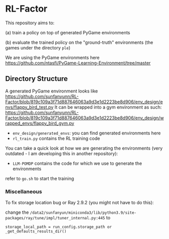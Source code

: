 # RL-Factor

This repository aims to:

(a) train a policy on top of generated PyGame environments

(b) evaluate the trained policy on the "ground-truth" environments (the games under the directory `ple`)

We are using the PyGame environments here https://github.com/ntasfi/PyGame-Learning-Environment/tree/master

## Directory Structure
A generated PyGame environment looks like https://github.com/sunfanyunn/RL-Factor/blob/819c109a3f71d887646063a9d3e1d2223be8d906/env_design/envs/flappy_bird_test.py
It can be wrapped into a gym environment as such: https://github.com/sunfanyunn/RL-Factor/blob/819c109a3f71d887646063a9d3e1d2223be8d906/env_design/wrapped_envs/flappy_bird_gym.py
- `env_design/generated_envs`: you can find generated environments here
- `rl_train.py` contains the RL training code

You can take a quick look at how we are generating the environments (very outdated - I am developing this in another repository):
- `LLM-POMDP` contains the code for which we use to generate the environments 

refer to `go.sh` to start the training

### Miscellaneous

To fix storage location bug or Ray 2.9.2 (you might not have to do this):

change the `/data2/sunfanyun/miniconda3/lib/python3.9/site-packages/ray/tune/impl/tuner_internal.py:445` to 
```
storage_local_path = run_config.storage_path or _get_defaults_results_dir()
```
